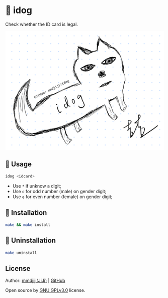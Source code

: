 # 🐶 idog

Check whether the ID card is legal.

![Illustration](assets/illustration.png)

## 🔐 Usage
```sh
idog <idcard>
```
* Use `*` if unknow a digit;
* Use `o` for odd number (male) on gender digit;
* Use `e` for even number (female) on gender digit;

## 🔨 Installation
```sh
make && make install
```

## 🔧 Uninstallation
```sh
make uninstall
```

## License

Author: [mmdjiji(JiJi)](https://mmdjiji.com) | [GitHub](https://github.com/mmdjiji/idog)

Open source by [GNU GPLv3.0](https://choosealicense.com/licenses/gpl-3.0/) license.
